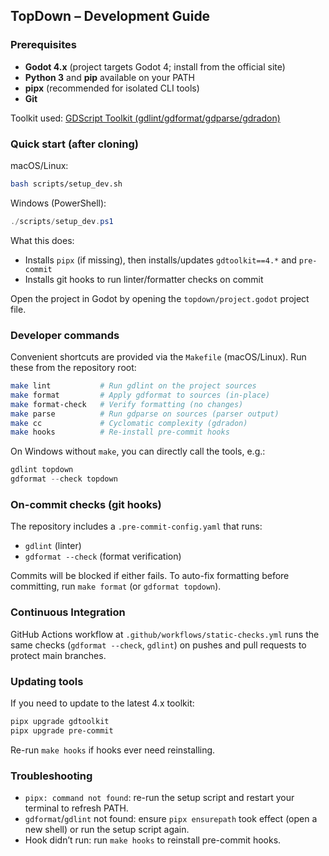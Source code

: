 ## TopDown – Development Guide

### Prerequisites
- **Godot 4.x** (project targets Godot 4; install from the official site)
- **Python 3** and **pip** available on your PATH
- **pipx** (recommended for isolated CLI tools)
- **Git**

Toolkit used: [GDScript Toolkit (gdlint/gdformat/gdparse/gdradon)](https://github.com/Scony/godot-gdscript-toolkit)

### Quick start (after cloning)
macOS/Linux:
```bash
bash scripts/setup_dev.sh
```

Windows (PowerShell):
```powershell
./scripts/setup_dev.ps1
```

What this does:
- Installs `pipx` (if missing), then installs/updates `gdtoolkit==4.*` and `pre-commit`
- Installs git hooks to run linter/formatter checks on commit

Open the project in Godot by opening the `topdown/project.godot` project file.

### Developer commands
Convenient shortcuts are provided via the `Makefile` (macOS/Linux). Run these from the repository root:

```bash
make lint           # Run gdlint on the project sources
make format         # Apply gdformat to sources (in-place)
make format-check   # Verify formatting (no changes)
make parse          # Run gdparse on sources (parser output)
make cc             # Cyclomatic complexity (gdradon)
make hooks          # Re-install pre-commit hooks
```

On Windows without `make`, you can directly call the tools, e.g.:
```powershell
gdlint topdown
gdformat --check topdown
```

### On-commit checks (git hooks)
The repository includes a `.pre-commit-config.yaml` that runs:
- `gdlint` (linter)
- `gdformat --check` (format verification)

Commits will be blocked if either fails. To auto-fix formatting before committing, run `make format` (or `gdformat topdown`).

### Continuous Integration
GitHub Actions workflow at `.github/workflows/static-checks.yml` runs the same checks (`gdformat --check`, `gdlint`) on pushes and pull requests to protect main branches.

### Updating tools
If you need to update to the latest 4.x toolkit:
```bash
pipx upgrade gdtoolkit
pipx upgrade pre-commit
```
Re-run `make hooks` if hooks ever need reinstalling.

### Troubleshooting
- `pipx: command not found`: re-run the setup script and restart your terminal to refresh PATH.
- `gdformat`/`gdlint` not found: ensure `pipx ensurepath` took effect (open a new shell) or run the setup script again.
- Hook didn’t run: run `make hooks` to reinstall pre-commit hooks.
